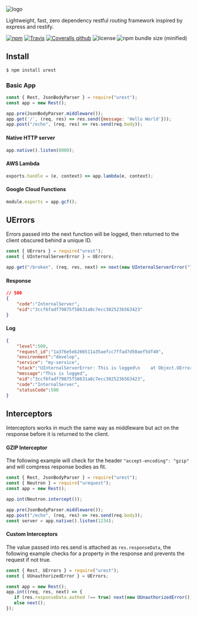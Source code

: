![logo](https://storage.googleapis.com/public-stuff/urest-logo-2.png)

Lightweight, fast, zero dependency restful routing framework inspired by express and restify.

[![npm](https://img.shields.io/npm/dt/urest.svg?style=for-the-badge)](https://www.npmjs.com/package/urest)
[![Travis](https://img.shields.io/travis/conorturner/urest.svg?style=for-the-badge)](https://travis-ci.org/conorturner/urest)
[![Coveralls github](https://img.shields.io/coveralls/github/conorturner/urest.svg?style=for-the-badge)](https://coveralls.io/github/conorturner/urest)
![license](https://img.shields.io/github/license/conorturner/urest.svg?style=for-the-badge)
![npm bundle size (minified)](https://img.shields.io/bundlephobia/min/urest.svg?style=for-the-badge)

## Install
```bash
$ npm install urest
```

### Basic App
```javascript
const { Rest, JsonBodyParser } = require("urest");
const app = new Rest();

app.pre(JsonBodyParser.middleware());
app.get('/', (req, res) => res.send({message: 'Hello World'}));
app.post("/echo", (req, res) => res.send(req.body));
```
#### Native HTTP server
```javascript
app.native().listen(8000);
```
#### AWS Lambda
```javascript
exports.handle = (e, context) => app.lambda(e, context);
```
#### Google Cloud Functions
```javascript
module.exports = app.gcf();
```

## UErrors
Errors passed into the next function will be logged, then returned to the client obscured behind a unique ID.
```javascript
const { UErrors } = require("urest");
const { UInternalServerError } = UErrors;

app.get("/broken", (req, res, next) => next(new UInternalServerError("This is logged")));

```
#### Response
```json
// 500
{
    "code":"InternalServer",
    "eid":"3ccf6fadf79875f58631a8c7ecc302523b563423"
}
```
#### Log
```json
{
    "level":500,
    "request_id":"1a376e5eb266511a35aefcc7ffad7d50aef5df40",
    "environment":"develop",
    "service": "my-service",
    "stack":"UInternalServerError: This is logged\n    at Object.UError (urest/library/UErrors.js:7:8)\n    at new <anonymous> (urest/library/UErrors.js:11:9)\n    at runHandler (urest/library/Rest.js:79:22)\n    at next (urest/library/Rest.js:87:4)\n    at IncomingMessage.req.on.on (urest/library/JsonBodyParser.js:26:6)\n    at emitNone (events.js:106:13)\n    at IncomingMessage.emit (events.js:208:7)\n    at endReadableNT (_stream_readable.js:1056:12)\n    at _combinedTickCallback (internal/process/next_tick.js:138:11)\n    at process._tickCallback (internal/process/next_tick.js:180:9)",
    "message":"This is logged",
    "eid":"3ccf6fadf79875f58631a8c7ecc302523b563423",
    "code":"InternalServer",
    "statusCode":500
}
```

## Interceptors
Interceptors works in much the same way as middleware but act on the response before it is returned to the client.

#### GZIP Interceptor

The following example will check for the header `"accept-encoding": "gzip"` and will compress response bodies as fit.

```javascript
const { Rest, JsonBodyParser } = require("urest");
const { Neutron } = require("urequest");
const app = new Rest();

app.int(Neutron.intercept());

app.pre(JsonBodyParser.middleware());
app.post("/echo", (req, res) => res.send(req.body));
const server = app.native().listen(1234);
```

#### Custom Interceptors

The value passed into res.send is attached as `res.responseData`, the following example checks for a property in the response and prevents the request if not true.

```javascript
const { Rest, UErrors } = require("urest");
const { UUnauthorizedError } = UErrors;

const app = new Rest();
app.int((req, res, next) => {
   if (res.responseData.authed !== true) next(new UUnauthorizedError());
   else next();
});
```
